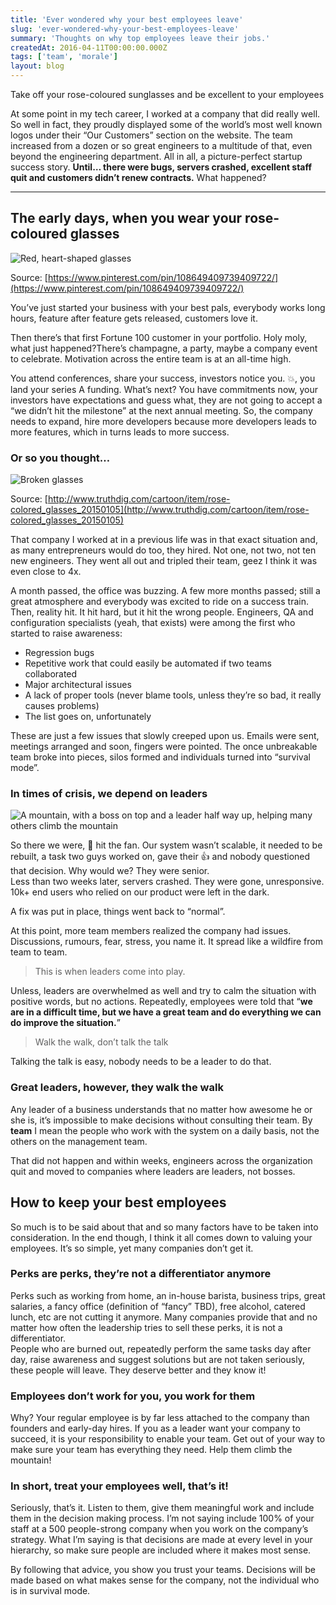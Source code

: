 ```yaml
---
title: 'Ever wondered why your best employees leave'
slug: 'ever-wondered-why-your-best-employees-leave'
summary: 'Thoughts on why top employees leave their jobs.'
createdAt: 2016-04-11T00:00:00.000Z
tags: ['team', 'morale']
layout: blog
---
```


<script>
  export let data;
  const assetsBasePath = `/blog/${data.slug}`;
</script>

Take off your rose-coloured sunglasses and be excellent to your employees

At some point in my tech career, I worked at a company that did really well. So well in fact, they proudly displayed some of the world’s most well known logos under their “Our Customers” section on the website. The team increased from a dozen or so great engineers to a multitude of that, even beyond the engineering department. All in all, a picture-perfect startup success story. **Until… there were bugs, servers crashed, excellent staff quit and customers didn’t renew contracts.** What happened?

---

## The early days, when you wear your rose-coloured glasses

![Red, heart-shaped glasses]({assetsBasePath}/cover.jpg)

Source: [https://www.pinterest.com/pin/108649409739409722/](https://www.pinterest.com/pin/108649409739409722/)

You’ve just started your business with your best pals, everybody works long hours, feature after feature gets released, customers love it.

Then there’s that first Fortune 100 customer in your portfolio. Holy moly, what just happened?There’s champagne, a party, maybe a company event to celebrate. Motivation across the entire team is at an all-time high.

You attend conferences, share your success, investors notice you. 💥, you land your series A funding. What’s next? You have commitments now, your investors have expectations and guess what, they are not going to accept a “we didn’t hit the milestone” at the next annual meeting. So, the company needs to expand, hire more developers because more developers leads to more features, which in turns leads to more success.

### Or so you thought…

![Broken glasses]({assetsBasePath}/1.jpg)

Source: [http://www.truthdig.com/cartoon/item/rose-colored_glasses_20150105](http://www.truthdig.com/cartoon/item/rose-colored_glasses_20150105)

That company I worked at in a previous life was in that exact situation and, as many entrepreneurs would do too, they hired. Not one, not two, not ten new engineers. They went all out and tripled their team, geez I think it was even close to 4x.

A month passed, the office was buzzing. A few more months passed; still a great atmosphere and everybody was excited to ride on a success train.  
Then, reality hit. It hit hard, but it hit the wrong people. Engineers, QA and configuration specialists (yeah, that exists) were among the first who started to raise awareness:

- Regression bugs
- Repetitive work that could easily be automated if two teams collaborated
- Major architectural issues
- A lack of proper tools (never blame tools, unless they’re so bad, it really causes problems)
- The list goes on, unfortunately

These are just a few issues that slowly creeped upon us. Emails were sent, meetings arranged and soon, fingers were pointed. The once unbreakable team broke into pieces, silos formed and individuals turned into “survival mode”.

### In times of crisis, we depend on leaders

![A mountain, with a boss on top and a leader half way up, helping many others climb the mountain]({assetsBasePath}/2.jpg)

So there we were, 💩 hit the fan. Our system wasn’t scalable, it needed to be rebuilt, a task two guys worked on, gave their 👍 and nobody questioned that decision. Why would we? They were senior.  
Less than two weeks later, servers crashed. They were gone, unresponsive. 10k+ end users who relied on our product were left in the dark.

A fix was put in place, things went back to “normal”.

At this point, more team members realized the company had issues. Discussions, rumours, fear, stress, you name it. It spread like a wildfire from team to team.

> This is when leaders come into play.

Unless, leaders are overwhelmed as well and try to calm the situation with positive words, but no actions. Repeatedly, employees were told that “**we are in a difficult time, but we have a great team and do everything we can do improve the situation.**”

> Walk the walk, don’t talk the talk

Talking the talk is easy, nobody needs to be a leader to do that.

### Great leaders, however, they walk the walk

Any leader of a business understands that no matter how awesome he or she is, it’s impossible to make decisions without consulting their team. By **team** I mean the people who work with the system on a daily basis, not the others on the management team.

That did not happen and within weeks, engineers across the organization quit and moved to companies where leaders are leaders, not bosses.

## How to keep your best employees

So much is to be said about that and so many factors have to be taken into consideration. In the end though, I think it all comes down to valuing your employees. It’s so simple, yet many companies don’t get it.

### Perks are perks, they’re not a differentiator anymore

Perks such as working from home, an in-house barista, business trips, great salaries, a fancy office (definition of “fancy” TBD), free alcohol, catered lunch, etc are not cutting it anymore. Many companies provide that and no matter how often the leadership tries to sell these perks, it is not a differentiator.  
People who are burned out, repeatedly perform the same tasks day after day, raise awareness and suggest solutions but are not taken seriously, these people will leave. They deserve better and they know it!

### Employees don’t work for you, you work for them

Why? Your regular employee is by far less attached to the company than founders and early-day hires. If you as a leader want your company to succeed, it is your responsibility to enable your team. Get out of your way to make sure your team has everything they need. Help them climb the mountain!

### In short, treat your employees well, that’s it!

Seriously, that’s it. Listen to them, give them meaningful work and include them in the decision making process. I’m not saying include 100% of your staff at a 500 people-strong company when you work on the company’s strategy. What I’m saying is that decisions are made at every level in your hierarchy, so make sure people are included where it makes most sense.

By following that advice, you show you trust your teams. Decisions will be made based on what makes sense for the company, not the individual who is in survival mode.
